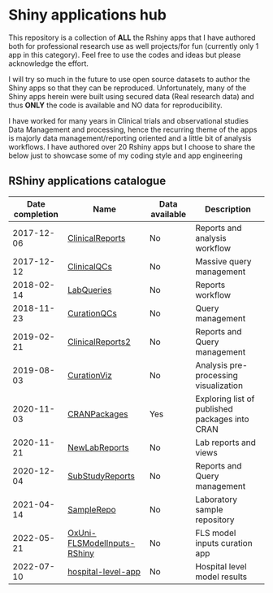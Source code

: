 # Shiny applications hub

This repository is a collection of **ALL** the Rshiny apps that I have authored both for professional research use as well projects/for fun (currently only 1 app in this category). Feel free to use the codes and ideas but please acknowledge the effort.

I will try so much in the future to use open source datasets to author the Shiny apps so that they can be reproduced. Unfortunately, many of the Shiny apps herein were built using secured data (Real research data) and thus **ONLY** the code is available and NO data for reproducibility.

I have worked for many years in Clinical trials and observational studies Data Management and processing, hence the recurring theme of the apps is majorly data management/reporting oriented and a little bit of analysis workflows. I have authored over 20 Rshiny apps but I choose to share the below just to showcase some of my coding style and app engineering

## RShiny applications catalogue

| **Date completion** | **Name**                                                                                           | **Data available** | **Description**                                |
|---------------------|----------------------------------------------------------------------------------------------------|--------------------|------------------------------------------------|
| 2017-12-06          | [ClinicalReports](https://github.com/ChristopherMaronga/shiny.appsHub/tree/main/ClinicalReports)   | No                 | Reports and analysis workflow                  |
| 2017-12-12          | [ClinicalQCs](https://github.com/ChristopherMaronga/shiny.appsHub/tree/main/ClinicalQCs)           | No                 | Massive query management                       |
| 2018-02-14          | [LabQueries](https://github.com/ChristopherMaronga/shiny.appsHub/tree/main/LabQueries)             | No                 | Reports workflow                               |
| 2018-11-23          | [CurationQCs](https://github.com/ChristopherMaronga/shiny.appsHub/tree/main/CurationQCs)           | No                 | Query management                               |
| 2019-02-21          | [ClinicalReports2](https://github.com/ChristopherMaronga/shiny.appsHub/tree/main/ClinicalReports2) | No                 | Reports and Query management                   |
| 2019-08-03          | [CurationViz](https://github.com/ChristopherMaronga/shiny.appsHub/tree/main/CurationViz)           | No                 | Analysis pre-processing visualization          |
| 2020-11- 03         | [CRANPackages](https://github.com/ChristopherMaronga/shiny.appsHub/tree/main/CRANPackages)         | Yes                | Exploring list of published packages into CRAN |
| 2020-11-21          | [NewLabReports](https://github.com/ChristopherMaronga/shiny.appsHub/tree/main/NewLabReports)       | No                 | Lab reports and views                          |
| 2020-12-04          | [SubStudyReports](https://github.com/ChristopherMaronga/shiny.appsHub/tree/main/SubStudyReports)   | No                 | Reports and Query management                   |
| 2021-04-14          | [SampleRepo](https://github.com/ChristopherMaronga/shiny.appsHub/tree/main/SampleRepo)             | No                 | Laboratory sample repository                   |
| 2022-05-21          | [OxUni-FLSModelInputs-RShiny](https://github.com/ChristopherMaronga/shiny.appsHub/tree/main/OxUni-FLSModelInputs-RShiny)             | No                 | FLS model inputs curation app                   |
| 2022-07-10          | [hospital-level-app](https://github.com/ChristopherMaronga/shiny.appsHub/tree/main/hospital-level-app)             | No                 | Hospital level model results                   |

